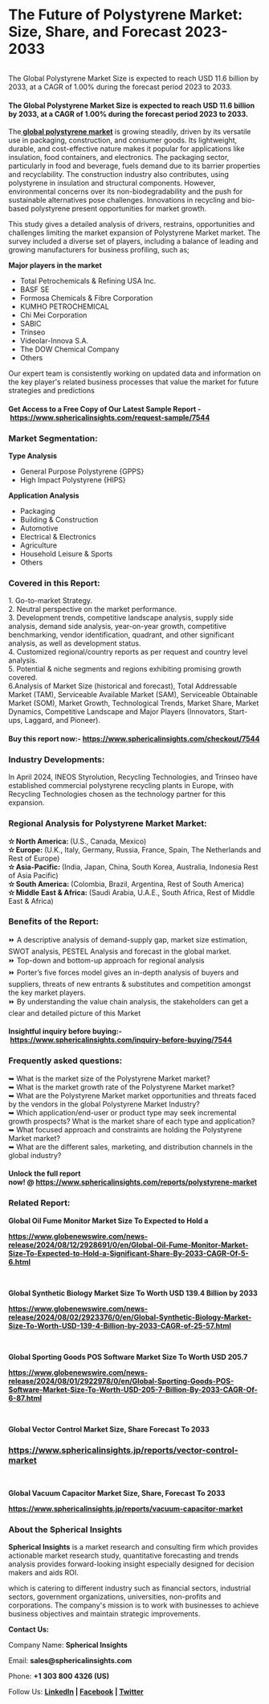 <div class="wow_read_blog_hdr_img">
<div class="wow_read_blog_hdr_img_innr">
<h1>The Future of Polystyrene Market: Size, Share, and Forecast 2023-2033</h1>
</div>
<div class="wow_main_float_head_img"><img src="https://www.vevioz.com/upload/photos/2025/01/SfAbPE4dNnZQVDkljnvT_02_5cdf9d71c3e7303d1b92fd54602537d3_image.jpg" alt="" /></div>
</div>
<div class="read-blog-container">
<div class="read-blog-desc">
<p class="mb-0">The Global Polystyrene Market Size is expected to reach USD 11.6 billion by 2033, at a CAGR of 1.00% during the forecast period 2023 to 2033.</p>
</div>
<div class="read-content">
<h4><strong>The Global Polystyrene Market Size is expected to reach USD 11.6 billion by 2033, at a CAGR of 1.00% during the forecast period 2023 to 2033.</strong></h4>
<p>The<a href="https://www.sphericalinsights.com/reports/polystyrene-market" target="_blank" rel="noopener"><strong>&nbsp;global polystyrene market</strong></a>&nbsp;is growing steadily, driven by its versatile use in packaging, construction, and consumer goods. Its lightweight, durable, and cost-effective nature makes it popular for applications like insulation, food containers, and electronics. The packaging sector, particularly in food and beverage, fuels demand due to its barrier properties and recyclability. The construction industry also contributes, using polystyrene in insulation and structural components. However, environmental concerns over its non-biodegradability and the push for sustainable alternatives pose challenges. Innovations in recycling and bio-based polystyrene present opportunities for market growth.</p>
<p>This study gives a detailed analysis of drivers, restrains, opportunities and challenges limiting the market expansion of Polystyrene Market market. The survey included a diverse set of players, including a balance of leading and growing manufacturers for business profiling, such as;</p>
<p><strong>Major players in the market</strong></p>
<ul>
<li>Total Petrochemicals &amp; Refining USA Inc.</li>
<li>BASF SE</li>
<li>Formosa Chemicals &amp; Fibre Corporation</li>
<li>KUMHO PETROCHEMICAL</li>
<li>Chi Mei Corporation</li>
<li>SABIC</li>
<li>Trinseo</li>
<li>Videolar-Innova S.A.</li>
<li>The DOW Chemical Company</li>
<li>Others</li>
</ul>
<p>Our expert team is consistently working on updated data and information on the key player's related business processes that value the market for future strategies and predictions</p>
<h4><strong>Get Access to a Free Copy of Our Latest Sample Report -&nbsp;<a href="https://www.sphericalinsights.com/request-sample/7544" rel="nofollow">https://www.sphericalinsights.com/request-sample/7544</a></strong></h4>
<h3><strong>Market Segmentation:</strong></h3>
<p><strong>Type Analysis</strong></p>
<ul>
<li>General Purpose Polystyrene {GPPS}</li>
<li>High Impact Polystyrene {HIPS}</li>
</ul>
<p><strong>Application Analysis</strong></p>
<ul>
<li>Packaging</li>
<li>Building &amp; Construction</li>
<li>Automotive</li>
<li>Electrical &amp; Electronics</li>
<li>Agriculture</li>
<li>Household Leisure &amp; Sports</li>
<li>Others</li>
</ul>
<h3>Covered in this Report:</h3>
<p>1. Go-to-market Strategy.<br />2. Neutral perspective on the market performance.<br />3. Development trends, competitive landscape analysis, supply side analysis, demand side analysis, year-on-year growth, competitive benchmarking, vendor identification, quadrant, and other significant analysis, as well as development status.<br />4. Customized regional/country reports as per request and country level analysis.<br />5. Potential &amp; niche segments and regions exhibiting promising growth covered.<br />6.Analysis of Market Size (historical and forecast), Total Addressable Market (TAM), Serviceable Available Market (SAM), Serviceable Obtainable Market (SOM), Market Growth, Technological Trends, Market Share, Market Dynamics, Competitive Landscape and Major Players (Innovators, Start-ups, Laggard, and Pioneer).</p>
<h4>Buy this report now:-&nbsp;<a href="https://www.sphericalinsights.com/checkout/7544" rel="nofollow">https://www.sphericalinsights.com/checkout/7544</a></h4>
<h3>Industry Developments:</h3>
<p>In April 2024, INEOS Styrolution, Recycling Technologies, and Trinseo have established commercial polystyrene recycling plants in Europe, with Recycling Technologies chosen as the technology partner for this expansion.</p>
<h3><strong>Regional Analysis for Polystyrene Market Market:</strong></h3>
<p><strong>✫ North America:&nbsp;</strong>(U.S., Canada, Mexico)<br /><strong>✫ Europe:&nbsp;</strong>(U.K., Italy, Germany, Russia, France, Spain, The Netherlands and Rest of Europe)<br /><strong>✫ Asia-Pacific:&nbsp;</strong>(India, Japan, China, South Korea, Australia, Indonesia Rest of Asia Pacific)<br /><strong>✫ South America:&nbsp;</strong>(Colombia, Brazil, Argentina, Rest of South America)<br /><strong>✫ Middle East &amp; Africa:&nbsp;</strong>(Saudi Arabia, U.A.E., South Africa, Rest of Middle East &amp; Africa)</p>
<h3>Benefits of the Report:</h3>
<p>⏩ A descriptive analysis of demand-supply gap, market size estimation, SWOT analysis, PESTEL Analysis and forecast in the global market.<br />⏩ Top-down and bottom-up approach for regional analysis<br />⏩ Porter&rsquo;s five forces model gives an in-depth analysis of buyers and suppliers, threats of new entrants &amp; substitutes and competition amongst the key market players.<br />⏩ By understanding the value chain analysis, the stakeholders can get a clear and detailed picture of this Market</p>
<h4>Insightful inquiry before buying:-&nbsp;<a href="https://www.sphericalinsights.com/inquiry-before-buying/7544" rel="nofollow">https://www.sphericalinsights.com/inquiry-before-buying/7544</a></h4>
<h3>Frequently asked questions:</h3>
<p>➥ What is the market size of the Polystyrene Market market?<br />➥ What is the market growth rate of the Polystyrene Market market?<br />➥ What are the Polystyrene Market market opportunities and threats faced by the vendors in the global Polystyrene Market Industry?<br />➥ Which application/end-user or product type may seek incremental growth prospects? What is the market share of each type and application?<br />➥ What focused approach and constraints are holding the Polystyrene Market market?<br />➥ What are the different sales, marketing, and distribution channels in the global industry?</p>
<h4>Unlock the full report now!&nbsp;@&nbsp;<a href="https://www.sphericalinsights.com/reports/polystyrene-market" rel="nofollow">https://www.sphericalinsights.com/reports/polystyrene-market</a></h4>
<h3><strong>Related Report:</strong></h3>
<p><strong>Global Oil Fume Monitor Market Size To Expected to Hold a</strong></p>
<p><strong><a href="https://www.globenewswire.com/news-release/2024/08/12/2928691/0/en/Global-Oil-Fume-Monitor-Market-Size-To-Expected-to-Hold-a-Significant-Share-By-2033-CAGR-Of-5-6.html" rel="nofollow">https://www.globenewswire.com/news-release/2024/08/12/2928691/0/en/Global-Oil-Fume-Monitor-Market-Size-To-Expected-to-Hold-a-Significant-Share-By-2033-CAGR-Of-5-6.html</a></strong></p>
<p><strong>&nbsp;</strong></p>
<p><strong>Global Synthetic Biology Market Size To Worth USD 139.4 Billion by 2033&nbsp;</strong></p>
<p><strong><a href="https://www.globenewswire.com/news-release/2024/08/02/2923376/0/en/Global-Synthetic-Biology-Market-Size-To-Worth-USD-139-4-Billion-by-2033-CAGR-of-25-57.html" rel="nofollow">https://www.globenewswire.com/news-release/2024/08/02/2923376/0/en/Global-Synthetic-Biology-Market-Size-To-Worth-USD-139-4-Billion-by-2033-CAGR-of-25-57.html</a></strong></p>
<p><strong>&nbsp;</strong></p>
<p><strong>Global Sporting Goods POS Software Market Size To Worth USD 205.7</strong></p>
<p><strong><a href="https://www.globenewswire.com/news-release/2024/08/01/2922978/0/en/Global-Sporting-Goods-POS-Software-Market-Size-To-Worth-USD-205-7-Billion-By-2033-CAGR-Of-6-87.html" rel="nofollow">https://www.globenewswire.com/news-release/2024/08/01/2922978/0/en/Global-Sporting-Goods-POS-Software-Market-Size-To-Worth-USD-205-7-Billion-By-2033-CAGR-Of-6-87.html</a></strong></p>
<p><strong>&nbsp;</strong></p>
<p><strong>Global Vector Control Market Size, Share Forecast To 2033</strong></p>
<h3><strong><a href="https://www.sphericalinsights.jp/reports/vector-control-market" rel="nofollow">https://www.sphericalinsights.jp/reports/vector-control-market</a></strong></h3>
<p><strong>&nbsp;</strong></p>
<p><strong>Global Vacuum Capacitor Market Size, Share, Forecast To 2033</strong></p>
<p><strong><a href="https://www.sphericalinsights.jp/reports/vacuum-capacitor-market" rel="nofollow">https://www.sphericalinsights.jp/reports/vacuum-capacitor-market</a></strong></p>
<h3><strong>About the Spherical Insights</strong></h3>
<p><strong>Spherical Insights</strong>&nbsp;is a market research and consulting firm which provides actionable market research study, quantitative forecasting and trends analysis provides forward-looking insight especially designed for decision makers and aids ROI.</p>
<p>which is catering to different industry such as financial sectors, industrial sectors, government organizations, universities, non-profits and corporations. The company's mission is to work with businesses to achieve business objectives and maintain strategic improvements.</p>
<p><strong>Contact Us:</strong></p>
<p>Company Name:&nbsp;<strong>Spherical Insights</strong></p>
<p>Email:&nbsp;<strong>sales@sphericalinsights.com</strong></p>
<p>Phone:&nbsp;<strong>+1 303 800 4326 (US)</strong></p>
<p>Follow Us:&nbsp;<strong><a href="https://www.linkedin.com/company/spherical-insight/" rel="nofollow"><u>LinkedIn</u></a>&nbsp;|&nbsp;<a href="https://www.facebook.com/sphericalinsights22" rel="nofollow"><u>Facebook</u></a>&nbsp;|&nbsp;<a href="https://twitter.com/SInsights_US" rel="nofollow"><u>Twitter</u></a></strong></p>
</div>
</div>
